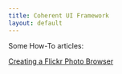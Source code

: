 ```yaml
---
title: Coherent UI Framework
layout: default
---
```


Some How-To articles:

[Creating a Flickr Photo Browser](/coherent/howto/flickr-browser)
